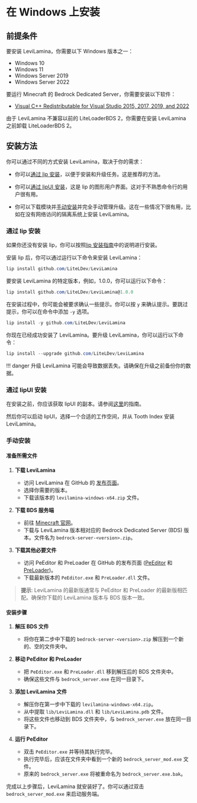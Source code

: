 # 在 Windows 上安装

## 前提条件

要安装 LeviLamina，你需要以下 Windows 版本之一：

- Windows 10
- Windows 11
- Windows Server 2019
- Windows Server 2022

要运行 Minecraft 的 Bedrock Dedicated Server，你需要安装以下软件：

- [Visual C++ Redistributable for Visual Studio 2015, 2017, 2019, and 2022](https://aka.ms/vs/17/release/vc_redist.x64.exe)

由于 LeviLamina 不兼容以前的 LiteLoaderBDS 2，你需要在安装 LeviLamina 之前卸载 LiteLoaderBDS 2。

## 安装方法

你可以通过不同的方式安装 LeviLamina，取决于你的需求：

- 你可以[通过 lip 安装](#通过-lip-安装)，以便于安装和升级任务。这是推荐的方法。

- 你可以[通过 lipUI 安装](#通过-lipui-安装)，这是 lip 的图形用户界面。这对于不熟悉命令行的用户很有用。

- 你可以下载模块并[手动安装](#手动安装)并完全手动管理升级。这在一些情况下很有用，比如在没有网络访问的隔离系统上安装 LeviLamina。

### 通过 lip 安装

如果你还没有安装 lip，你可以按照[lip 安装指南](https://docs.lippkg.com/installation.html)中的说明进行安装。

安装 lip 后，你可以通过运行以下命令来安装 LeviLamina：

```powershell
lip install github.com/LiteLDev/LeviLamina
```

要安装 LeviLamina 的特定版本，例如，1.0.0，你可以运行以下命令：

```powershell
lip install github.com/LiteLDev/LeviLamina@1.0.0
```

在安装过程中，你可能会被要求确认一些提示。你可以按 `y` 来确认提示。要跳过提示，你可以在命令中添加 `-y` 选项。

```powershell
lip install -y github.com/LiteLDev/LeviLamina
```

你现在已经成功安装了 LeviLamina。要升级 LeviLamina，你可以运行以下命令：

```powershell
lip install --upgrade github.com/LiteLDev/LeviLamina
```

!!! danger
    升级 LeviLamina 可能会导致数据丢失。请确保在升级之前备份你的数据。

### 通过 lipUI 安装

在安装之前，你应该获取 lipUI 的副本。请参阅[这里](https://docs.lippkg.com/lipui_quickstart.html)的指南。

然后你可以启动 lipUI，选择一个合适的工作空间，并从 Tooth Index 安装 LeviLamina。

### 手动安装

#### 准备所需文件

1. **下载 LeviLamina**
   - 访问 LeviLamina 在 GitHub 的 [发布页面](https://github.com/LiteLDev/LeviLamina/releases)。
   - 选择你需要的版本。
   - 下载该版本的 `levilamina-windows-x64.zip` 文件。

2. **下载 BDS 服务端**
   - 前往 [Minecraft 官网](https://www.minecraft.net/zh-hans/download/server/bedrock)。
   - 下载与 LeviLamina 版本相对应的 Bedrock Dedicated Server (BDS) 版本。文件名为 `bedrock-server-<version>.zip`。

3. **下载其他必要文件**
   - 访问 PeEditor 和 PreLoader 在 GitHub 的发布页面 ([PeEditor](https://github.com/LiteLDev/PeEditor/releases) 和 [PreLoader](https://github.com/LiteLDev/PreLoader/releases))。
   - 下载最新版本的 `PeEditor.exe` 和 `PreLoader.dll` 文件。

> **提示**: LeviLamina 的最新版通常与 PeEditor 和 PreLoader 的最新版相匹配。确保你下载的 LeviLamina 版本与 BDS 版本一致。

#### 安装步骤

1. **解压 BDS 文件**
   - 将你在第二步中下载的 `bedrock-server-<version>.zip` 解压到一个新的、空的文件夹中。

2. **移动 PeEditor 和 PreLoader**
   - 把 `PeEditor.exe` 和 `PreLoader.dll` 移到解压后的 BDS 文件夹中。
   - 确保这些文件与 `bedrock_server.exe` 在同一目录下。

3. **添加 LeviLamina 文件**
   - 解压你在第一步中下载的 `levilamina-windows-x64.zip`。
   - 从中提取 `lib/LeviLamina.dll` 和 `lib/LeviLamina.pdb` 文件。
   - 将这些文件也移动到 BDS 文件夹中，与 `bedrock_server.exe` 放在同一目录下。

4. **运行 PeEditor**
   - 双击 `PeEditor.exe` 并等待其执行完毕。
   - 执行完毕后，应该在文件夹中看到一个新的 `bedrock_server_mod.exe` 文件。
   - 原来的 `bedrock_server.exe` 将被重命名为 `bedrock_server.exe.bak`。

完成以上步骤后，LeviLamina 就安装好了。你可以通过双击 `bedrock_server_mod.exe` 来启动服务端。